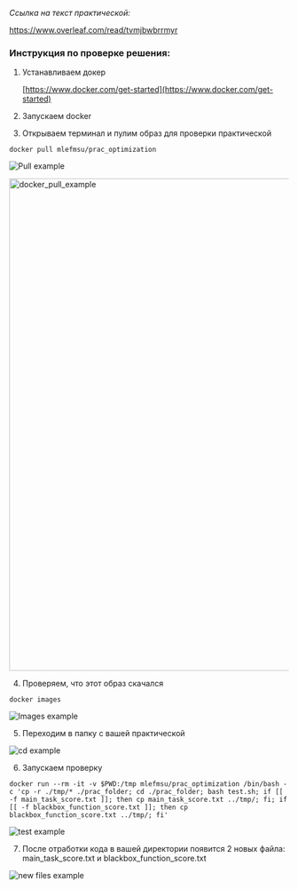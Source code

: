 *Ссылка на текст практической:*

https://www.overleaf.com/read/tvmjbwbrrmyr

### Инструкция по проверке решения:

1. Устанавливаем докер
    
    [https://www.docker.com/get-started](https://www.docker.com/get-started)

2. Запускаем docker
3. Открываем терминал и пулим образ для проверки практической 
    
```angular2html
docker pull mlefmsu/prac_optimization
```
![Pull example](/Users/antonandreytsev/Desktop/Machine-Learning-EF-MSU/pracs/msu_prac_optimization/pictures/docker_pull_example.png)

<img width="887" alt="docker_pull_example" src="https://user-images.githubusercontent.com/27732957/134806452-804b2cb6-40ee-4115-9e98-5290c8b3a295.png">

4. Проверяем, что этот образ скачался 

```angular2html
docker images
```
![Images example](/Users/antonandreytsev/Desktop/Machine-Learning-EF-MSU/pracs/msu_prac_optimization/pictures/docker_images_ex.png)


5. Переходим в папку с вашей практической

![cd example](/Users/antonandreytsev/Desktop/Machine-Learning-EF-MSU/pracs/msu_prac_optimization/pictures/cd.png)


6. Запускаем проверку
```angular2html
docker run --rm -it -v $PWD:/tmp mlefmsu/prac_optimization /bin/bash -c 'cp -r ./tmp/* ./prac_folder; cd ./prac_folder; bash test.sh; if [[ -f main_task_score.txt ]]; then cp main_task_score.txt ../tmp/; fi; if [[ -f blackbox_function_score.txt ]]; then cp blackbox_function_score.txt ../tmp/; fi'
```
![test example](/Users/antonandreytsev/Desktop/Machine-Learning-EF-MSU/pracs/msu_prac_optimization/pictures/test.png)

7. После отработки кода в вашей директории появится 2 новых файла: main_task_score.txt и blackbox_function_score.txt

![new files example](/Users/antonandreytsev/Desktop/Machine-Learning-EF-MSU/pracs/msu_prac_optimization/pictures/new_files.png)
